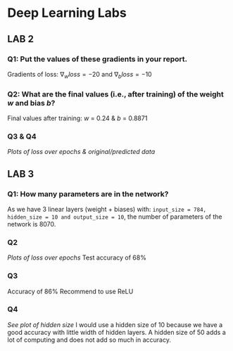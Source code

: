 # Deep Learning Labs

## LAB 2

### Q1: Put the values of these gradients in your report.

Gradients of loss: $\nabla_{w} loss = -20$ and $\nabla_{b} loss = -10$

### Q2: What are the final values (i.e., after training) of the weight $w$ and bias $b$?

Final values after training: $w$ = 0.24 & $b$ = 0.8871

### Q3 & Q4

_Plots of loss over epochs & original/predicted data_

## LAB 3

### Q1: How many parameters are in the network?

As we have 3 linear layers (weight + biases) with: `input_size = 784, hidden_size = 10 and output_size = 10`, the number of parameters of the network is 8070.

### Q2

_Plots of loss over epochs_
Test accuracy of 68%

### Q3

Accuracy of 86%
Recommend to use ReLU

### Q4

_See plot of hidden size_
I would use a hidden size of 10 because we have a good accuracy with little width of hidden layers. A hidden size of 50 adds a lot of computing and does not add so much in accuracy.
